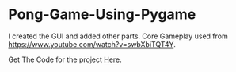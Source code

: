 # Pong-Game-Using-Pygame

I created the GUI and added other parts. Core Gameplay used from https://www.youtube.com/watch?v=swbXbiTQT4Y.

Get The Code for the project <a href = "https://github.com/Braniacslambam/Pong-Game-Using-Pygame">Here</a>.
